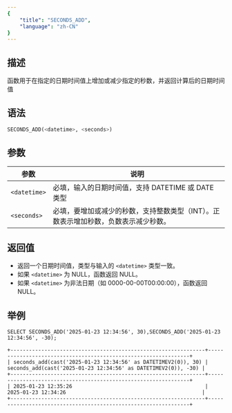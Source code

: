```yaml
---
{
    "title": "SECONDS_ADD",
    "language": "zh-CN"
}
---
```


## 描述
函数用于在指定的日期时间值上增加或减少指定的秒数，并返回计算后的日期时间值

## 语法

```sql
SECONDS_ADD(<datetime>, <seconds>)
```
## 参数

| 参数           | 说明                                          |
|--------------|---------------------------------------------|
| `<datetime>` | 必填，输入的日期时间值，支持 DATETIME 或 DATE 类型           |
| `<seconds>`  | 必填，要增加或减少的秒数，支持整数类型（INT）。正数表示增加秒数，负数表示减少秒数。 |

## 返回值
- 返回一个日期时间值，类型与输入的 `<datetime>` 类型一致。
- 如果 `<datetime>` 为 NULL，函数返回 NULL。
- 如果 `<datetime>` 为非法日期（如 0000-00-00T00:00:00），函数返回 NULL。


## 举例
```
SELECT SECONDS_ADD('2025-01-23 12:34:56', 30),SECONDS_ADD('2025-01-23 12:34:56', -30);
```
```text
+---------------------------------------------------------------+----------------------------------------------------------------+
| seconds_add(cast('2025-01-23 12:34:56' as DATETIMEV2(0)), 30) | seconds_add(cast('2025-01-23 12:34:56' as DATETIMEV2(0)), -30) |
+---------------------------------------------------------------+----------------------------------------------------------------+
| 2025-01-23 12:35:26                                           | 2025-01-23 12:34:26                                            |
+---------------------------------------------------------------+----------------------------------------------------------------+
```